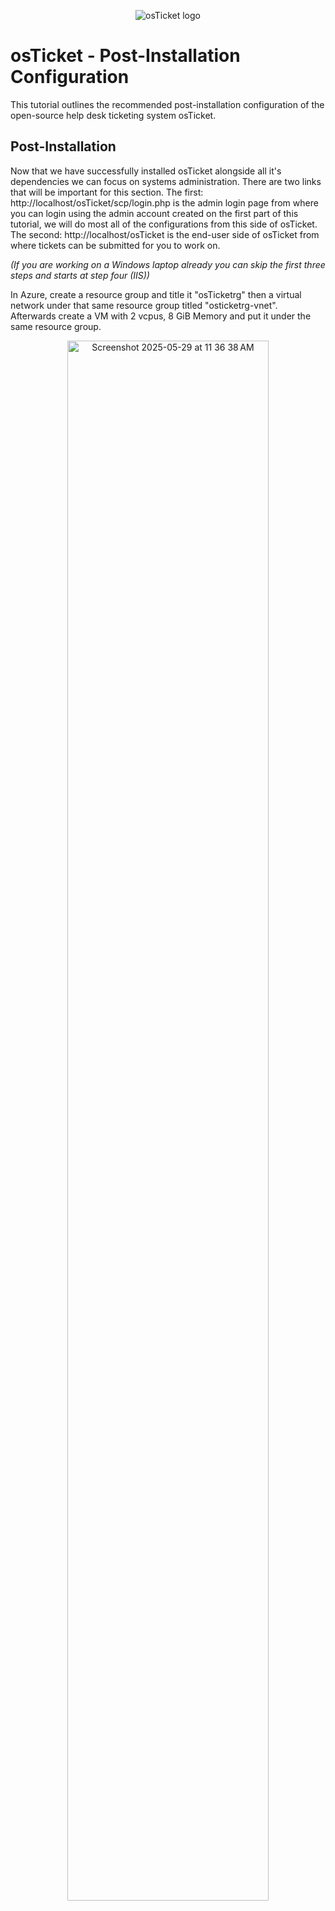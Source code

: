 <p align="center">
<img src="https://i.imgur.com/Clzj7Xs.png" alt="osTicket logo"/>
</p>

<h1>osTicket - Post-Installation Configuration</h1>
This tutorial outlines the recommended post-installation configuration of the open-source help desk ticketing system osTicket.<br />


<h2>Post-Installation</h2>

<p>
</p>
<p>
Now that we have successfully installed osTicket alongside all it's dependencies we can focus on systems administration. There are two links that will be important for this section. The first: http://localhost/osTicket/scp/login.php is the admin login page from where you can login using the admin account created on the first part of this tutorial, we will do most all of the configurations from this side of osTicket. The second: http://localhost/osTicket is the end-user side of osTicket from where tickets can be submitted for you to work on. 

 *(If you are working on a Windows laptop already you can skip the first three steps and starts at step four (IIS))*
</p>
<p>
In Azure, create a resource group and title it "osTicketrg" then a virtual network under that same resource group titled "osticketrg-vnet". Afterwards create a VM with 2 vcpus, 8 GiB Memory and put it under the same resource group.
</p>
<p align="center">
 <img alt="Screenshot 2025-05-29 at 11 36 38 AM" src="https://github.com/user-attachments/assets/b5acbb0b-579f-4f38-b558-d1ced7d62c7c" height="80%" width="80%" />
</p>
<br />
<p>
</p>
